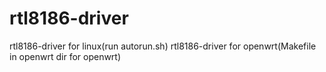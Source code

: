 # rtl8186-driver
rtl8186-driver for linux(run autorun.sh)
rtl8186-driver for openwrt(Makefile in openwrt dir for openwrt)
